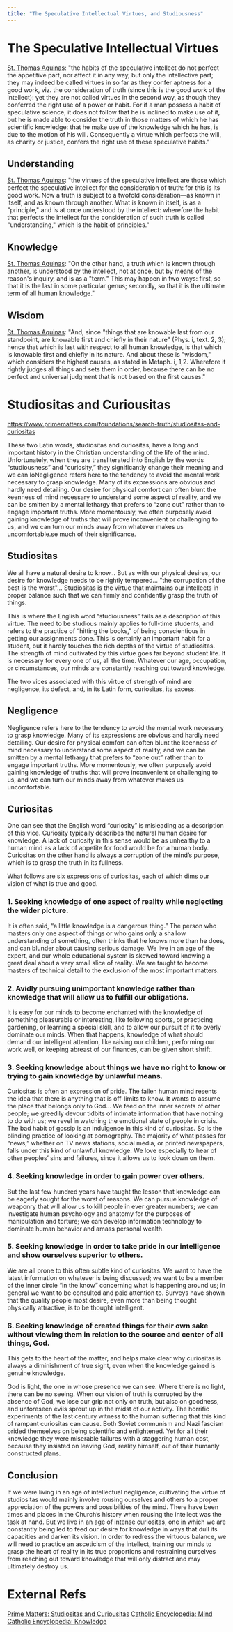 ```yaml
---
title: "The Speculative Intellectual Virtues, and Studiousness"
---
```


# The Speculative Intellectual Virtues

[St. Thomas Aquinas](https://www.newadvent.org/summa/2057.htm): "the habits of the speculative intellect do not perfect the appetitive part, nor affect it in any way, but only the intellective part; they may indeed be called virtues in so far as they confer aptness for a good work, viz. the consideration of truth (since this is the good work of the intellect): yet they are not called virtues in the second way, as though they conferred the right use of a power or habit. For if a man possess a habit of speculative science, it does not follow that he is inclined to make use of it, but he is made able to consider the truth in those matters of which he has scientific knowledge: that he make use of the knowledge which he has, is due to the motion of his will. Consequently a virtue which perfects the will, as charity or justice, confers the right use of these speculative habits."

## Understanding

[St. Thomas Aquinas](https://www.newadvent.org/summa/2057.htm): "the virtues of the speculative intellect are those which perfect the speculative intellect for the consideration of truth: for this is its good work. Now a truth is subject to a twofold consideration—as known in itself, and as known through another. What is known in itself, is as a "principle," and is at once understood by the intellect: wherefore the habit that perfects the intellect for the consideration of such truth is called "understanding," which is the habit of principles."

## Knowledge

[St. Thomas Aquinas](https://www.newadvent.org/summa/2057.htm): "On the other hand, a truth which is known through another, is understood by the intellect, not at once, but by means of the reason's inquiry, and is as a "term." This may happen in two ways: first, so that it is the last in some particular genus; secondly, so that it is the ultimate term of all human knowledge."

## Wisdom

[St. Thomas Aquinas](https://www.newadvent.org/summa/2057.htm): "And, since "things that are knowable last from our standpoint, are knowable first and chiefly in their nature" (Phys. i, text. 2, 3); hence that which is last with respect to all human knowledge, is that which is knowable first and chiefly in its nature. And about these is "wisdom," which considers the highest causes, as stated in Metaph. i, 1,2. Wherefore it rightly judges all things and sets them in order, because there can be no perfect and universal judgment that is not based on the first causes."

# Studiositas and Curiousitas
https://www.primematters.com/foundations/search-truth/studiositas-and-curiositas

These two Latin words, studiositas and curiositas, have a long and important history in the Christian understanding of the life of the mind. Unfortunately, when they are transliterated into English by the words “studiousness” and “curiosity,” they significantly change their meaning and we can loNegligence refers here to the tendency to avoid the mental work necessary to grasp knowledge. Many of its expressions are obvious and hardly need detailing. Our desire for physical comfort can often blunt the keenness of mind necessary to understand some aspect of reality, and we can be smitten by a mental lethargy that prefers to “zone out” rather than to engage important truths. More momentously, we often purposely avoid gaining knowledge of truths that will prove inconvenient or challenging to us, and we can turn our minds away from whatever makes us uncomfortable.se much of their significance.

## Studiositas

We all have a natural desire to know... But as with our physical desires, our desire for knowledge needs to be rightly tempered... "the corrupation of the best is the worst"... Studiositas is the virtue that maintains our intellects in proper balance such that we can firmly and confidently grasp the truth of things.

This is where the English word “studiousness” fails as a description of this virtue. The need to be studious mainly applies to full-time students, and refers to the practice of “hitting the books,” of being conscientious in getting our assignments done. This is certainly an important habit for a student, but it hardly touches the rich depths of the virtue of studiositas. The strength of mind cultivated by this virtue goes far beyond student life. It is necessary for every one of us, all the time. Whatever our age, occupation, or circumstances, our minds are constantly reaching out toward knowledge.

The two vices associated with this virtue of strength of mind are negligence, its defect, and, in its Latin form, curiositas, its excess.

## Negligence 

Negligence refers here to the tendency to avoid the mental work necessary to grasp knowledge. Many of its expressions are obvious and hardly need detailing. Our desire for physical comfort can often blunt the keenness of mind necessary to understand some aspect of reality, and we can be smitten by a mental lethargy that prefers to “zone out” rather than to engage important truths. More momentously, we often purposely avoid gaining knowledge of truths that will prove inconvenient or challenging to us, and we can turn our minds away from whatever makes us uncomfortable.

## Curiositas

One can see that the English word “curiosity” is misleading as a description of this vice. Curiosity typically describes the natural human desire for knowledge. A lack of curiosity in this sense would be as unhealthy to a human mind as a lack of appetite for food would be for a human body. Curiositas on the other hand is always a corruption of the mind’s purpose, which is to grasp the truth in its fullness.

What follows are six expressions of curiositas, each of which dims our vision of what is true and good.

### 1. Seeking knowledge of one aspect of reality while neglecting the wider picture.

It is often said, “a little knowledge is a dangerous thing.” The person who masters only one aspect of things or who gains only a shallow understanding of something, often thinks that he knows more than he does, and can blunder about causing serious damage. We live in an age of the expert, and our whole educational system is skewed toward knowing a great deal about a very small slice of reality. We are taught to become masters of technical detail to the exclusion of the most important matters.

### 2. Avidly pursuing unimportant knowledge rather than knowledge that will allow us to fulfill our obligations.

It is easy for our minds to become enchanted with the knowledge of something pleasurable or interesting, like following sports, or practicing gardening, or learning a special skill, and to allow our pursuit of it to overly dominate our minds. When that happens, knowledge of what should demand our intelligent attention, like raising our children, performing our work well, or keeping abreast of our finances, can be given short shrift.

### 3. Seeking knowledge about things we have no right to know or trying to gain knowledge by unlawful means.

Curiositas is often an expression of pride. The fallen human mind resents the idea that there is anything that is off-limits to know. It wants to assume the place that belongs only to God... We feed on the inner secrets of other people; we greedily devour tidbits of intimate information that have nothing to do with us; we revel in watching the emotional state of people in crisis. The bad habit of gossip is an indulgence in this kind of curiositas. So is the blinding practice of looking at pornography. The majority of what passes for “news,” whether on TV news stations, social media, or printed newspapers, falls under this kind of unlawful knowledge. We love especially to hear of other peoples’ sins and failures, since it allows us to look down on them.

### 4. Seeking knowledge in order to gain power over others.

But the last few hundred years have taught the lesson that knowledge can be eagerly sought for the worst of reasons. We can pursue knowledge of weaponry that will allow us to kill people in ever greater numbers; we can investigate human psychology and anatomy for the purposes of manipulation and torture; we can develop information technology to dominate human behavior and amass personal wealth.

### 5. Seeking knowledge in order to take pride in our intelligence and show ourselves superior to others.

We are all prone to this often subtle kind of curiositas. We want to have the latest information on whatever is being discussed; we want to be a member of the inner circle “in the know” concerning what is happening around us; in general we want to be consulted and paid attention to. Surveys have shown that the quality people most desire, even more than being thought physically attractive, is to be thought intelligent.

### 6. Seeking knowledge of created things for their own sake without viewing them in relation to the source and center of all things, God.

This gets to the heart of the matter, and helps make clear why curiositas is always a diminishment of true sight, even when the knowledge gained is genuine knowledge.

God is light, the one in whose presence we can see. Where there is no light, there can be no seeing. When our vision of truth is corrupted by the absence of God, we lose our grip not only on truth, but also on goodness, and unforeseen evils sprout up in the midst of our activity. The horrific experiments of the last century witness to the human suffering that this kind of rampant curiositas can cause. Both Soviet communism and Nazi fascism prided themselves on being scientific and enlightened. Yet for all their knowledge they were miserable failures with a staggering human cost, because they insisted on leaving God, reality himself, out of their humanly constructed plans.

## Conclusion

If we were living in an age of intellectual negligence, cultivating the virtue of studiositas would mainly involve rousing ourselves and others to a proper appreciation of the powers and possibilities of the mind. There have been times and places in the Church’s history when rousing the intellect was the task at hand. But we live in an age of intense curiositas, one in which we are constantly being led to feed our desire for knowledge in ways that dull its capacities and darken its vision. In order to redress the virtuous balance, we will need to practice an asceticism of the intellect, training our minds to grasp the heart of reality in its true proportions and restraining ourselves from reaching out toward knowledge that will only distract and may ultimately destroy us.


# External Refs

[Prime Matters: Studiositas and Curiousitas](https://www.primematters.com/foundations/search-truth/studiositas-and-curiositas)
[Catholic Encyclopedia: Mind](https://www.newadvent.org/cathen/08673a.htm)
[Catholic Encyclopedia: Knowledge](https://www.newadvent.org/cathen/10321a.htm)